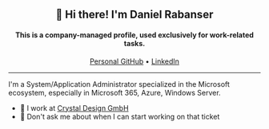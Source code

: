 <h2 align="center">👋 Hi there! I'm Daniel Rabanser</h2>
<h4 align="center">This is a company-managed profile, used exclusively for work-related tasks.</h4>
<p align="center">
  <a href="https://github.com/RabanserD">Personal GitHub</a> •
  <a href="https://www.linkedin.com/in/rabanserd/">LinkedIn</a>
</p>

---
I'm a System/Application Administrator specialized in the Microsoft ecosystem, especially in Microsoft 365, Azure, Windows Server.


- 🔭 I work at [Crystal Design GmbH](https://github.com/crystal-design-gmbh)
- 💬 Don't ask me about when I can start working on that ticket
